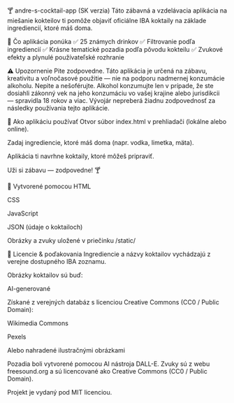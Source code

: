 🍸 andre-s-cocktail-app (SK verzia)
Táto zábavná a vzdelávacia aplikácia na miešanie kokteilov ti pomôže objaviť oficiálne IBA koktaily na základe ingrediencií, ktoré máš doma.

🍹 Čo aplikácia ponúka
✅ 25 známych drinkov
✅ Filtrovanie podľa ingrediencií
✅ Krásne tematické pozadia podľa pôvodu kokteilu
✅ Zvukové efekty a plynulé používateľské rozhranie

⚠️ Upozornenie
Pite zodpovedne. Táto aplikácia je určená na zábavu, kreativitu a voľnočasové použitie — nie na podporu nadmernej konzumácie alkoholu.
Nepite a nešoférujte. Alkohol konzumujte len v prípade, že ste dosiahli zákonný vek na jeho konzumáciu vo vašej krajine alebo jurisdikcii — spravidla 18 rokov a viac.
Vývojár nepreberá žiadnu zodpovednosť za následky používania tejto aplikácie.

🚀 Ako aplikáciu používať
Otvor súbor index.html v prehliadači (lokálne alebo online).

Zadaj ingrediencie, ktoré máš doma (napr. vodka, limetka, mäta).

Aplikácia ti navrhne koktaily, ktoré môžeš pripraviť.

Uži si zábavu — zodpovedne! 🍸

🧱 Vytvorené pomocou
HTML

CSS

JavaScript

JSON (údaje o koktailoch)

Obrázky a zvuky uložené v priečinku /static/

📄 Licencie & poďakovania
Ingrediencie a názvy koktailov vychádzajú z verejne dostupného IBA zoznamu.

Obrázky koktailov sú buď:

AI-generované

Získané z verejných databáz s licenciou Creative Commons (CC0 / Public Domain):

Wikimedia Commons

Pexels

Alebo nahradené ilustračnými obrázkami

Pozadia boli vytvorené pomocou AI nástroja DALL-E.
Zvuky sú z webu freesound.org a sú licencované ako Creative Commons (CC0 / Public Domain).

Projekt je vydaný pod MIT licenciou.